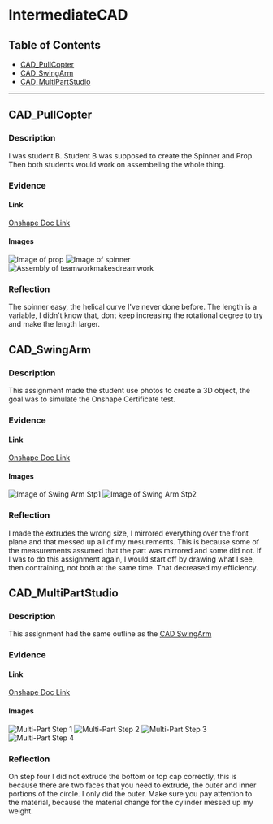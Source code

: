 # IntermediateCAD
## Table of Contents
* [CAD_PullCopter](#CAD_PullCopter)
* [CAD_SwingArm](#CAD_SwingArm)
* [CAD_MultiPartStudio](#CAD_MultiPartStudio)
---
## CAD_PullCopter
### Description
I was student B. Student B was supposed to create the Spinner and Prop. Then both students would work on assembeling the whole thing.
### Evidence
#### Link
[Onshape Doc Link](https://cvilleschools.onshape.com/documents/4dfdda2c1ff889c8dcbb4703/w/cb4eb8bae6270a91f983b4f1/e/7a28a22105602e994b2ce8f2)
#### Images
![Image of prop](https://github.com/VeganPorkChop/IntermediateCAD/blob/main/Images/Screenshot%202022-10-24%20152548.png)
![Image of spinner](https://github.com/VeganPorkChop/IntermediateCAD/blob/main/Images/Screenshot%202022-10-24%20152559.png?raw=true)
![Assembly of teamworkmakesdreamwork](https://github.com/VeganPorkChop/IntermediateCAD/blob/main/Images/Screenshot%202022-10-24%20154527.png?raw=true)
### Reflection
The spinner easy, the helical curve I've never done before. The length is a variable, I didn't know that, dont keep increasing the rotational degree to try and make the length larger.
## CAD_SwingArm
### Description
This assignment made the student use photos to create a 3D object, the goal was to simulate the Onshape Certificate test.
### Evidence
#### Link
[Onshape Doc Link](https://cvilleschools.onshape.com/documents/3cb84e7119cdffa44e5c4ac2/w/ca95ad765ab4597accf907b3/e/47eb486de1c8b3344547e29c)
#### Images
![Image of Swing Arm Stp1](https://github.com/VeganPorkChop/IntermediateCAD/blob/main/Images/Screenshot%202022-10-24%20153134.png?raw=true)
![Image of Swing Arm Stp2](https://github.com/VeganPorkChop/IntermediateCAD/blob/main/Images/Screenshot%202022-10-24%20153151.png?raw=true)
### Reflection
I made the extrudes the wrong size, I mirrored everything over the front plane and that messed up all of my mesurements. This is because some of the measurements assumed that the part was mirrored and some did not. If I was to do this assignment again, I would start off by drawing what I see, then contraining, not both at the same time. That decreased my efficiency.
## CAD_MultiPartStudio
### Description
This assignment had the same outline as the [CAD SwingArm](#Cad_SwingArm)
### Evidence
#### Link
[Onshape Doc Link](https://cvilleschools.onshape.com/documents/21dda76748c3bea6f1b29d41/w/76b9e1e43b147e63ed66770c/e/aa32112cdc3240a29b7b2b40)
#### Images
![Multi-Part Step 1](https://github.com/VeganPorkChop/IntermediateCAD/blob/main/Images/Screenshot%202022-10-24%20153522.png?raw=true)
![Multi-Part Step 2](https://github.com/VeganPorkChop/IntermediateCAD/blob/main/Images/Screenshot%202022-10-24%20153532.png?raw=true)
![Multi-Part Step 3](https://github.com/VeganPorkChop/IntermediateCAD/blob/main/Images/Screenshot%202022-10-24%20153543.png?raw=true)
![Multi-Part Step 4](https://github.com/VeganPorkChop/IntermediateCAD/blob/main/Images/Screenshot%202022-10-24%20153554.png?raw=true)
### Reflection
On step four I did not extrude the bottom or top cap correctly, this is because there are two faces that you need to extrude, the outer and inner portions of the circle. I only did the outer. Make sure you pay attention to the material, because the material change for the cylinder messed up my weight.
